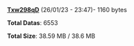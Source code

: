 [**Txw298qD**](/data/Txw298qD.txt) (26/01/23 - 23:47)- 1160 bytes

**Total Datas**: 6553

**Total Size**: 38.59 MB / 38.6 MB